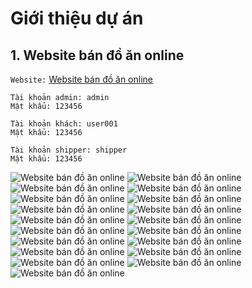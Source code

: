 # Giới thiệu dự án
## 1. Website bán đồ ăn online
`Website:` [Website bán đồ ăn online](https://food.wenex.vn/) 
```
Tài khoản admin: admin
Mật khẩu: 123456
```
```
Tài khoản khách: user001
Mật khẩu: 123456
```
```
Tài khoản shipper: shipper
Mật khẩu: 123456
```

![Website bán đồ ăn online](./Images/foods%20(1).png)
![Website bán đồ ăn online](./Images/foods%20(2).png)
![Website bán đồ ăn online](./Images/foods%20(3).png)
![Website bán đồ ăn online](./Images/foods%20(4).png)
![Website bán đồ ăn online](./Images/foods%20(5).png)
![Website bán đồ ăn online](./Images/foods%20(6).png)
![Website bán đồ ăn online](./Images/foods%20(7).png)
![Website bán đồ ăn online](./Images/foods%20(8).png)
![Website bán đồ ăn online](./Images/foods%20(9).png)
![Website bán đồ ăn online](./Images/foods%20(10).png)
![Website bán đồ ăn online](./Images/foods%20(11).png)
![Website bán đồ ăn online](./Images/foods%20(12).png)
![Website bán đồ ăn online](./Images/foods%20(13).png)
![Website bán đồ ăn online](./Images/foods%20(14).png)
![Website bán đồ ăn online](./Images/foods%20(15).png)
![Website bán đồ ăn online](./Images/foods%20(16).png)
![Website bán đồ ăn online](./Images/foods%20(17).png)
![Website bán đồ ăn online](./Images/foods%20(18).png)
![Website bán đồ ăn online](./Images/foods%20(19).png)